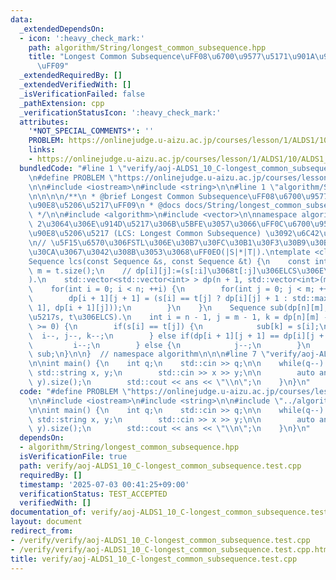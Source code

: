 ```yaml
---
data:
  _extendedDependsOn:
  - icon: ':heavy_check_mark:'
    path: algorithm/String/longest_common_subsequence.hpp
    title: "Longest Common Subsequence\uFF08\u6700\u9577\u5171\u901A\u90E8\u5206\u5217\
      \uFF09"
  _extendedRequiredBy: []
  _extendedVerifiedWith: []
  _isVerificationFailed: false
  _pathExtension: cpp
  _verificationStatusIcon: ':heavy_check_mark:'
  attributes:
    '*NOT_SPECIAL_COMMENTS*': ''
    PROBLEM: https://onlinejudge.u-aizu.ac.jp/courses/lesson/1/ALDS1/10/ALDS1_10_C
    links:
    - https://onlinejudge.u-aizu.ac.jp/courses/lesson/1/ALDS1/10/ALDS1_10_C
  bundledCode: "#line 1 \"verify/aoj-ALDS1_10_C-longest_common_subsequence.test.cpp\"\
    \n#define PROBLEM \"https://onlinejudge.u-aizu.ac.jp/courses/lesson/1/ALDS1/10/ALDS1_10_C\"\
    \n\n#include <iostream>\n#include <string>\n\n#line 1 \"algorithm/String/longest_common_subsequence.hpp\"\
    \n\n\n\n/**\n * @brief Longest Common Subsequence\uFF08\u6700\u9577\u5171\u901A\
    \u90E8\u5206\u5217\uFF09\n * @docs docs/String/longest_common_subsequence.md\n\
    \ */\n\n#include <algorithm>\n#include <vector>\n\nnamespace algorithm {\n\n//\
    \ 2\u3064\u306E\u914D\u5217\u306B\u5BFE\u3057\u3066\uFF0C\u6700\u9577\u5171\u901A\
    \u90E8\u5206\u5217 (LCS: Longest Common Subsequence) \u3092\u6C42\u3081\u308B\uFF0E\
    \n// \u5F15\u6570\u306FSTL\u306E\u30B7\u30FC\u30B1\u30F3\u30B9\u30B3\u30F3\u30C6\
    \u30CA\u3067\u3042\u308B\u3053\u3068\uFF0EO(|S|*|T|).\ntemplate <class Sequence>\n\
    Sequence lcs(const Sequence &s, const Sequence &t) {\n    const int n = s.size(),\
    \ m = t.size();\n    // dp[i][j]:=(s[:i]\u3068t[:j]\u306ELCS\u306E\u9577\u3055\
    ).\n    std::vector<std::vector<int> > dp(n + 1, std::vector<int>(m + 1, 0));\n\
    \    for(int i = 0; i < n; ++i) {\n        for(int j = 0; j < m; ++j) {\n    \
    \        dp[i + 1][j + 1] = (s[i] == t[j] ? dp[i][j] + 1 : std::max(dp[i][j +\
    \ 1], dp[i + 1][j]));\n        }\n    }\n    Sequence sub(dp[n][m], 0);  // sub[]:=(\u914D\
    \u5217s, t\u306ELCS).\n    int i = n - 1, j = m - 1, k = dp[n][m] - 1;\n    while(k\
    \ >= 0) {\n        if(s[i] == t[j]) {\n            sub[k] = s[i];\n          \
    \  i--, j--, k--;\n        } else if(dp[i + 1][j + 1] == dp[i][j + 1]) {\n   \
    \         i--;\n        } else {\n            j--;\n        }\n    }\n    return\
    \ sub;\n}\n\n}  // namespace algorithm\n\n\n#line 7 \"verify/aoj-ALDS1_10_C-longest_common_subsequence.test.cpp\"\
    \n\nint main() {\n    int q;\n    std::cin >> q;\n\n    while(q--) {\n       \
    \ std::string x, y;\n        std::cin >> x >> y;\n\n        auto ans = algorithm::lcs(x,\
    \ y).size();\n        std::cout << ans << \"\\n\";\n    }\n}\n"
  code: "#define PROBLEM \"https://onlinejudge.u-aizu.ac.jp/courses/lesson/1/ALDS1/10/ALDS1_10_C\"\
    \n\n#include <iostream>\n#include <string>\n\n#include \"../algorithm/String/longest_common_subsequence.hpp\"\
    \n\nint main() {\n    int q;\n    std::cin >> q;\n\n    while(q--) {\n       \
    \ std::string x, y;\n        std::cin >> x >> y;\n\n        auto ans = algorithm::lcs(x,\
    \ y).size();\n        std::cout << ans << \"\\n\";\n    }\n}\n"
  dependsOn:
  - algorithm/String/longest_common_subsequence.hpp
  isVerificationFile: true
  path: verify/aoj-ALDS1_10_C-longest_common_subsequence.test.cpp
  requiredBy: []
  timestamp: '2025-07-03 00:41:25+09:00'
  verificationStatus: TEST_ACCEPTED
  verifiedWith: []
documentation_of: verify/aoj-ALDS1_10_C-longest_common_subsequence.test.cpp
layout: document
redirect_from:
- /verify/verify/aoj-ALDS1_10_C-longest_common_subsequence.test.cpp
- /verify/verify/aoj-ALDS1_10_C-longest_common_subsequence.test.cpp.html
title: verify/aoj-ALDS1_10_C-longest_common_subsequence.test.cpp
---
```

